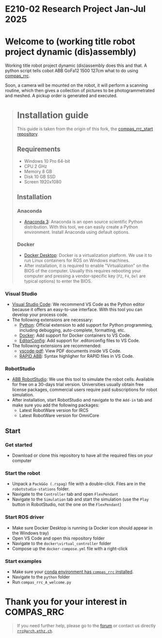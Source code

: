 # E210-02 Research Project Jan-Jul 2025

# Welcome to (working title robot project dynamic (dis)assembly)

Working title robot project dynamic (dis)assembly does this and that.
A python script tells cobot ABB GoFa12 1500 127cm what to do using [compas_rrc](https://github.com/compas-rrc/compas_rrc).

Soon, a camera will be mounted on the robot, it will perform a scanning routine, which then gives a collection of pictures to be photogrammetrated and meshed. A pickup order is generated and executed.





># Installation guide
>
>This guide is taken from the origin of this fork, the [compas_rrc_start repository](https://github.com/compas-rrc/compas_rrc_start).
>
>## Requirements
>
>* Windows 10 Pro 64-bit
>* CPU 2 GHz
>* Memory 8 GB
>* Disk 10 GB SSD
>* Screen 1920x1080
>
>## Installation
>
>### Anaconda
>
>* [Anaconda 3](https://www.anaconda.com/products/individual#Downloads): Anaconda is an open source scientific Python distribution. With this tool, we can easily create a Python environment. Install Anaconda using default options.
>
>### Docker
>* [Docker Desktop](https://www.docker.com/products/docker-desktop): Docker is a virtualization platform. We use it to run Linux containers for ROS on Windows machines. 
>* After installation, it is required to enable "Virtualization" on the BIOS of the computer. Usually this requires rebooting your computer and pressing a vendor-specific key (`F2`, `F4`, `Del` are typical options) to enter the BIOS.
>
### Visual Studio

* [Visual Studio Code](https://code.visualstudio.com/): We recommend VS Code as the Python editor because it offers an easy-to-use interface. With this tool you can develop your process code. 
* The following extensions are necessary:
  * [Python](https://marketplace.visualstudio.com/items?itemName=ms-python.python): Official extension to add support for Python programming, including debugging, auto-complete, formatting, etc.
  * [Docker](https://marketplace.visualstudio.com/items?itemName=ms-azuretools.vscode-docker): Add support for Docker containers to VS Code.
  * [EditorConfig](https://marketplace.visualstudio.com/items?itemName=EditorConfig.EditorConfig): Add support for .editorconfig files to VS Code.
* The following extensions are recommended:
  * [vscode-pdf](https://marketplace.visualstudio.com/items?itemName=tomoki1207.pdf): View PDF documents inside VS Code.
  * [RAPID ABB](https://marketplace.visualstudio.com/items?itemName=abed.vscode-rapid): Syntax highligher for RAPID files in VS Code.

### RobotStudio

* [ABB RobotStudio](https://new.abb.com/products/robotics/robotstudio): We use this tool to simulate the robot cells. Available for free on a 30-days trial version. Universities usually obtain free license packages, commercial users require paid subscriptions for robot simulation.
* After installation, start RobotStudio and navigate to the `Add-in` tab and make sure you add the following packages:
  * Latest RobotWare version for IRC5
  * Latest RobotWare version for OmniCore

## Start

### Get started

* Download or clone this repository to have all the required files on your computer

### Start the robot

* Unpack a `Pack&Go (.rspag)` file with a double-click. Files are in the `robotstudio-stations` folder.
* Navigate to the `Controller` tab and open `FlexPendant`
* Navigate to the `Simulation` tab and start the simulation (use the `Play` button in RobotStudio, not the one on the `FlexPendant`)

### Start ROS driver

* Make sure Docker Desktop is running (a Docker icon should appear in the Windows tray)
* Open VS Code and open this repository folder
* Navigate to the `docker\virtual_controller` folder
* Compose up the `docker-compose.yml` file with a right-click

### Start examples

* Make sure your [conda environment has `compas_rrc` installed](https://github.com/compas-rrc/compas_rrc#installation).
* Navigate to the `python` folder
* Run `compas_rrc_A_welcome.py`

# Thank you for your interest in COMPAS_RRC

> If you need further help, please go to the [forum](https://forum.compas-framework.org/c/compas-rrc) or contact us directly [`rrc@arch.ethz.ch`](mailto:rrc@arch.ethz.ch).
 
